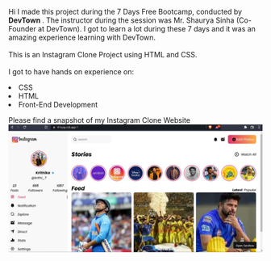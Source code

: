 Hi I made this project during the 7 Days Free Bootcamp, conducted by <b> DevTown
</b>.
The instructor during the session was Mr. Shaurya Sinha (Co-Founder at DevTown). I got to
learn a lot during these 7 days and it was an amazing experience learning with DevTown.
<br><br>This is an Instagram Clone Project using HTML and CSS.<br>
<br>I got to have hands on experience on:
<li>CSS
<li>HTML
<li>Front-End Development

<p>Please find a snapshot of my Instagram Clone Website <img src="https://github.com/Krithika-coder/Instagram_Clone/blob/main/instaclonelink.jpg"/>
</p>
